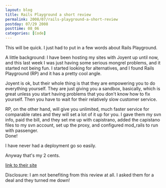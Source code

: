```yaml
---
layout: blog
title: Rails Playground a short review
permalink: 2008/07/rails-playground-a-short-review
postday: 07/29 2008
posttime: 08_06
categories: [Code]
---
```


<p>This will be quick. I just had to put in a few words about Rails Playground.</p>
<p>A little background: I have been hosting my sites with Joyent up until now, and this last week I was just having some serious mongrel problems, and it started not being fun. I started looking for alternatives, and I found Rails Playground (RP) and it has a pretty cool angle.</p>
<p>Joyent is ok, but their whole thing is that they are empowering you to do everything yourself. They are just giving you a sandbox, basically, which is great unless you start having problems that you don&#039;t know how to fix yourself. Then you have to wait for their relatively slow customer service.</p>
<p>RP, on the other hand, will give you unlimited, much faster service for comparable rates and they will set a lot of it up for you. I gave them my svn info, paid the bill, and they set me up with capistrano, added the capistano files to my svn account, set up the proxy, and configured mod_rails to run with passenger.<br />
Done!</p>
<p>I have never had a deployment go so easily.</p>
<p>Anyway that&#039;s my 2 cents.</p>
<p><a href="http://railsplayground.com">link to their site</a></p>
<p>Disclosure: I am not benefiting from this review at all. I asked them for a deal and they turned me down!</p>
